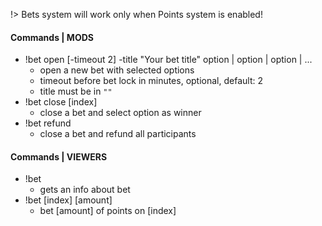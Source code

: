 !> Bets system will work only when Points system is enabled!

#### Commands | MODS

- !bet open [-timeout 2] -title "Your bet title" option | option | option | ...
  - open a new bet with selected options
  - timeout before bet lock in minutes, optional, default: 2
  - title must be in `""`
- !bet close [index]
  - close a bet and select option as winner
- !bet refund
  - close a bet and refund all participants

#### Commands | VIEWERS

- !bet
  - gets an info about bet
- !bet [index] [amount]
  - bet [amount] of points on [index]
